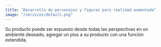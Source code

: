 ```yaml
---
title: "Desarrollo de personajes y figuras para realidad aumentada"
image: "/services/default.png"
---
```


Su producto puede ser expuesto desde todas las perspectivas en un ambiente deseado, agregar un plus a su producto con una función extendida.
